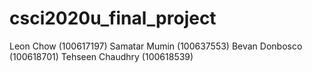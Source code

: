 # csci2020u_final_project

Leon Chow (100617197)
Samatar Mumin (100637553)
Bevan Donbosco (100618701)
Tehseen Chaudhry (100618539)
